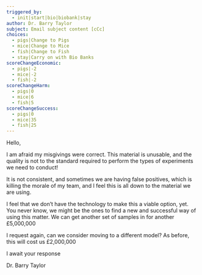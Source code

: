 ```yaml
---
triggered_by:
  - init|start|bio|biobank|stay
author: Dr. Barry Taylor
subject: Email subject content [cCc]
choices:
  - pigs|Change to Pigs
  - mice|Change to Mice
  - fish|Change to Fish
  - stay|Carry on with Bio Banks
scoreChangeEconomic:
  - pigs|-2
  - mice|-2
  - fish|-2
scoreChangeHarm:
  - pigs|0
  - mice|6
  - fish|5
scoreChangeSuccess:
  - pigs|0
  - mice|35
  - fish|25
---
```

Hello, 

I am afraid my misgivings were correct. This material is unusable, and the quality is not to the standard required to perform the types of experiments we need to conduct!

It is not consistent, and sometimes we are having false positives, which is killing the morale of my team, and I feel this is all down to the material we are using. 

I feel that we don’t have the technology to make this a viable option, yet. You never know, we might be the ones to find a new and successful way of using this matter. We can get another set of samples in for another £5,000,000

I request again, can we consider moving to a different model? As before, this will cost us £2,000,000

I await your response

Dr. Barry Taylor
